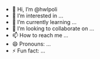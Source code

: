 - 👋 Hi, I’m @hwlpoli
- 👀 I’m interested in ...
- 🌱 I’m currently learning ...
- 💞️ I’m looking to collaborate on ...
- 📫 How to reach me ...
- 😄 Pronouns: ...
- ⚡ Fun fact: ...

<!---
hwlpoli/hwlpoli is a ✨ special ✨ repository because its `README.md` (this file) appears on your GitHub profile.
You can click the Preview link to take a look at your changes.
--->
